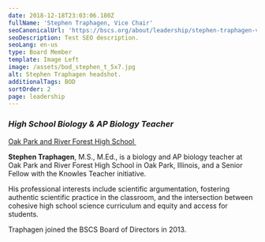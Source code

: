 ```yaml
---
date: 2018-12-18T23:03:06.180Z
fullName: 'Stephen Traphagen, Vice Chair'
seoCanonicalUrl: 'https://bscs.org/about/leadership/stephen-traphagen-vice-chair'
seoDescription: Test SEO description.
seoLang: en-us
type: Board Member
template: Image Left
image: /assets/bod_stephen_t_5x7.jpg
alt: Stephen Traphagen headshot.
additionalTags: BOD
sortOrder: 2
page: leadership
---
```

### _High School Biology & AP Biology Teacher_

<a href="http://www.oprfhs.org/#" target="_blank" rel="noopener noreferrer">Oak Park and River Forest High School&nbsp;<sup><i style="font-size: .65rem" class="fas fa-external-link-alt"></i></sup></a>

**Stephen Traphagen**, M.S., M.Ed., is a biology and AP biology teacher at Oak Park and River Forest High School in Oak Park, Illinois, and a Senior Fellow with the Knowles Teacher initiative.

His professional interests include scientific argumentation, fostering authentic scientific practice in the classroom, and the intersection between cohesive high school science curriculum and equity and access for students.

Traphagen joined the BSCS Board of Directors in 2013.
